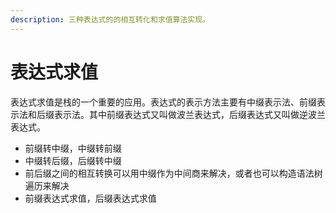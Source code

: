 ```yaml
---
description: 三种表达式的的相互转化和求值算法实现。
---
```


# 表达式求值

表达式求值是栈的一个重要的应用。表达式的表示方法主要有中缀表示法、前缀表示法和后缀表示法。其中前缀表达式又叫做波兰表达式，后缀表达式又叫做逆波兰表达式。

* 前缀转中缀，中缀转前缀
* 中缀转后缀，后缀转中缀
* 前后缀之间的相互转换可以用中缀作为中间商来解决，或者也可以构造语法树遍历来解决
* 前缀表达式求值，后缀表达式求值


